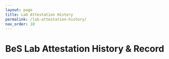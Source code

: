 ```yaml
---
layout: page
title: Lab Attestation History
permalink: /lab-attestation-history/
nav_order: 10
---
```


# BeS Lab Attestation History & Record